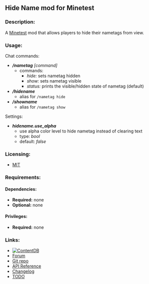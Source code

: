 ## Hide Name mod for Minetest

### Description:

A [Minetest](http://www.minetest.net/) mod that allows players to hide their nametags from view.

### Usage:

Chat commands:

- ***/nametag** [command]*
  - commands:
	  - *hide:* sets nametag hidden
    - *show:* sets nametag visible
    - *status:* prints the visible/hidden state of nametag (default)
- ***/hidename***
  - alias for `/nametag hide`
- ***/showname***
  - alias for `/nametag show`

Settings:

- ***hidename.use_alpha***
  - use alpha color level to hide nametag instead of clearing text
  - type: *bool*
  - default: *false*

### Licensing:

- [MIT](LICENSE.txt)

### Requirements:

#### Dependencies:

- **Required:** none
- **Optional:** none

#### Privileges:

- **Required:** none

### Links:

- [![ContentDB](https://content.minetest.net/packages/AntumDeluge/hidename/shields/title/)](https://content.minetest.net/AntumDeluge/hidename/)
- [Forum](https://forum.minetest.net/viewtopic.php?t=18190)
- [Git repo](https://github.com/AntumMT/mod-hidename)
- [API Reference](http://antummt.github.io/mod-hidename/docs/api.html)
- [Changelog](changelog.txt)
- [TODO](TODO.txt)

